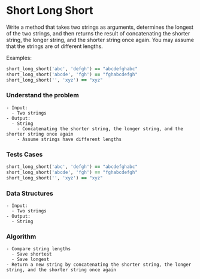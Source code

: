 # Short Long Short

Write a method that takes two strings as arguments, determines the longest of the two strings, and then returns the result of concatenating the shorter string, the longer string, and the shorter string once again. You may assume that the strings are of different lengths.

Examples:

```ruby
short_long_short('abc', 'defgh') == "abcdefghabc"
short_long_short('abcde', 'fgh') == "fghabcdefgh"
short_long_short('', 'xyz') == "xyz"
```



### Understand the problem

```
- Input:
  - Two strings
- Output:
  - String
    - Concatenating the shorter string, the longer string, and the shorter string once again
    - Assume strings have different lengths
```

### Tests Cases

```ruby
short_long_short('abc', 'defgh') == "abcdefghabc"
short_long_short('abcde', 'fgh') == "fghabcdefgh"
short_long_short('', 'xyz') == "xyz"
```

### Data Structures

```
- Input:
  - Two strings
- Output:
  - String
```

### Algorithm

```
- Compare string lengths
  - Save shortest
  - Save longest
- Return a new string by concatenating the shorter string, the longer string, and the shorter string once again
```

